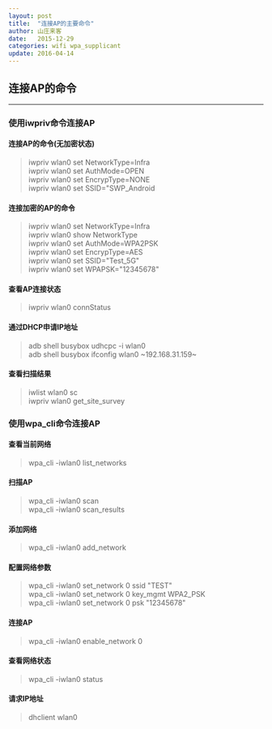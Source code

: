 ```yaml
---
layout: post
title:  "连接AP的主要命令"
author: 山庄来客
date:   2015-12-29
categories: wifi wpa_supplicant
update: 2016-04-14
---
```


## 连接AP的命令     

------

### **使用iwpriv命令连接AP**

#### 连接AP的命令(无加密状态)    
>iwpriv wlan0 set NetworkType=Infra   
>iwpriv wlan0 set AuthMode=OPEN    
>iwpriv wlan0 set EncrypType=NONE    
>iwpriv wlan0 set SSID="SWP_Android    

#### 连接加密的AP的命令     
>iwpriv wlan0 set NetworkType=Infra    
>iwpriv wlan0 show NetworkType    
>iwpriv wlan0 set AuthMode=WPA2PSK    
>iwpriv wlan0 set EncrypType=AES    
>iwpriv wlan0 set SSID="Test_5G"    
>iwpriv wlan0 set WPAPSK="12345678"    

#### 查看AP连接状态    
>iwpriv wlan0 connStatus    

#### 通过DHCP申请IP地址        
>adb shell busybox udhcpc -i wlan0    
>adb shell busybox ifconfig wlan0 ~192.168.31.159~     

#### 查看扫描结果    
>iwlist wlan0 sc    
>iwpriv wlan0 get_site_survey    

### **使用wpa_cli命令连接AP**

#### 查看当前网络      
>wpa_cli -iwlan0 list_networks     

#### 扫描AP     
>wpa_cli -iwlan0 scan     
>wpa_cli -iwlan0 scan_results     

#### 添加网络    
>wpa_cli -iwlan0 add_network     

#### 配置网络参数          
>wpa_cli -iwlan0 set_network 0 ssid "TEST"      
>wpa_cli -iwlan0 set_network 0 key_mgmt WPA2_PSK     
>wpa_cli -iwlan0 set_network 0 psk "12345678"       

#### 连接AP     
>wpa_cli -iwlan0 enable_network 0      

#### 查看网络状态     
>wpa_cli -iwlan0 status      

#### 请求IP地址     
>dhclient wlan0     
